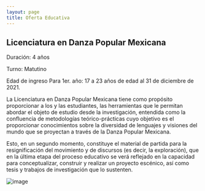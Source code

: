 ```yaml
---
layout: page
title: Oferta Educativa
---
```


## Licenciatura en Danza Popular Mexicana

Duración: 4 años

Turno: Matutino

Edad de ingreso
Para 1er. año: 17 a 23 años de edad al 31 de diciembre de 2021.

La Licenciatura en Danza Popular Mexicana tiene como propósito proporcionar a los y las estudiantes, las herramientas que le permitan abordar el objeto de estudio desde la investigación, entendida como la confluencia de metodologías teórico-prácticas cuyo objetivo es el proporcionar conocimientos sobre la diversidad de lenguajes y visiones del mundo que se proyectan a través de la Danza Popular Mexicana.

Esto, en un segundo momento, constituye el material de partida para la resignificación del movimiento y de discursos (es decir, la exploración), que en la última etapa del proceso educativo se verá reflejado en la capacidad para conceptualizar, construir y realizar un proyecto escénico, así como tesis y trabajos de investigación que lo sustenten.

![image](https://user-images.githubusercontent.com/99769832/165887331-88f5fc2e-b264-43c5-bd51-860c8f459881.png)

